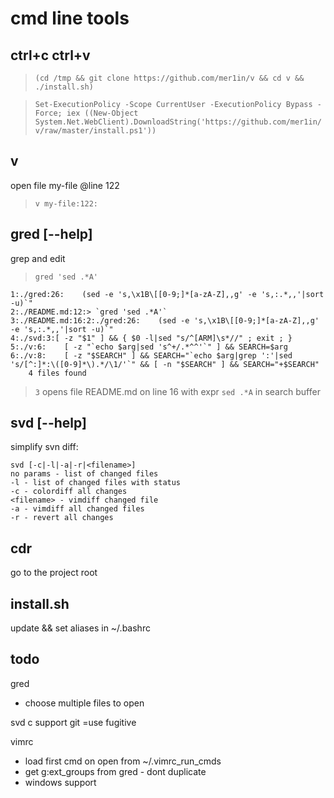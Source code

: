 cmd line tools
==============

ctrl+c ctrl+v
-------------
> `(cd /tmp && git clone https://github.com/mer1in/v && cd v && ./install.sh)`

> `Set-ExecutionPolicy -Scope CurrentUser -ExecutionPolicy Bypass -Force; iex ((New-Object System.Net.WebClient).DownloadString('https://github.com/mer1in/v/raw/master/install.ps1'))`

v
-
open file my-file @line 122
> `v my-file:122:`

gred [--help]
----
grep and edit
> `gred 'sed .*A'`

```
1:./gred:26:    (sed -e 's,\x1B\[[0-9;]*[a-zA-Z],,g' -e 's,:.*,,'|sort -u)`" 
2:./README.md:12:> `gred 'sed .*A'`
3:./README.md:16:2:./gred:26:    (sed -e 's,\x1B\[[0-9;]*[a-zA-Z],,g' -e 's,:.*,,'|sort -u)`" 
4:./svd:3:[ -z "$1" ] && { $0 -l|sed "s/^[ARM]\s*//" ; exit ; }
5:./v:6:    [ -z "`echo $arg|sed 's^+/.*^^'`" ] && SEARCH=$arg
6:./v:8:    [ -z "$SEARCH" ] && SEARCH="`echo $arg|grep ':'|sed 's/[^:]*:\([0-9]*\).*/\1/'`" && [ -n "$SEARCH" ] && SEARCH="+$SEARCH"
    4 files found
```
> `3`
opens file README.md on line 16 with expr `sed .*A` in search buffer

svd [--help]
---
simplify svn diff:
```
svd [-c|-l|-a|-r|<filename>]
no params - list of changed files
-l - list of changed files with status
-c - colordiff all changes
<filename> - vimdiff changed file
-a - vimdiff all changed files
-r - revert all changes
```

cdr
---
go to the project root

install.sh
----------
update && set aliases in ~/.bashrc

todo
----
gred
- choose multiple files to open

svd
c support git =use fugitive

vimrc
- load first cmd on open from ~/.vimrc_run_cmds
- get g:ext_groups from gred - dont duplicate
- windows support
